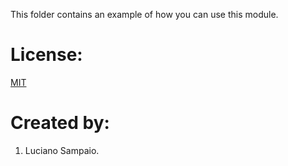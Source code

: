This folder contains an example of how you can use this module.

# License:

[MIT](LICENSE "MIT License")

# Created by: 

1. Luciano Sampaio.

